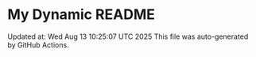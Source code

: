 # My Dynamic README
Updated at: Wed Aug 13 10:25:07 UTC 2025
This file was auto-generated by GitHub Actions.
